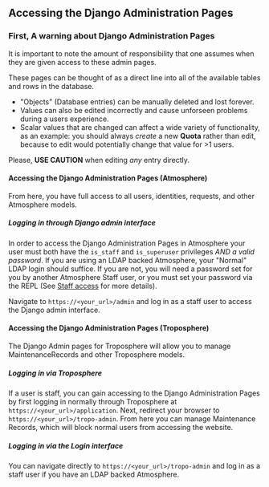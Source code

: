 ## Accessing the Django Administration Pages
<a name="staff_django_admin"></a>

### First, A warning about Django Administration Pages

It is important to note the amount of responsibility that one assumes when they are given access to these admin pages.

These pages can be thought of as a direct line into all of the available tables and rows in the database.

- "Objects" (Database entries) can be manually deleted and lost forever.
- Values can also be edited incorrectly and cause unforseen problems during a users experience.
- Scalar values that are changed can affect a wide variety of functionality, as an example:
  you should always *create* a new **Quota** rather than edit, because to edit would potentially change that value for >1 users.

Please, **USE CAUTION** when editing *any* entry directly.

#### Accessing the Django Administration Pages (Atmosphere)
From here, you have full access to all users, identities, requests, and other Atmosphere models.

##### Logging in through Django admin interface
In order to access the Django Administration Pages in Atmosphere your user must both have the `is_staff` and `is_superuser` privileges *AND a valid password*.
If you are using an LDAP backed Atmosphere, your "Normal" LDAP login should suffice.
If you are not, you will need a password set for you by another Atmosphere Staff user, or you must set your password via the REPL (See [Staff access](#staff_access) for more details).

Navigate to `https://<your_url>/admin` and log in as a staff user to access the Django admin interface.

#### Accessing the Django Administration Pages (Troposphere)
The Django Admin pages for Troposphere will allow you to manage MaintenanceRecords and other Troposphere models.

##### Logging in via Troposphere
If a user is staff, you can gain accessing to the Django Administration Pages by first logging in normally through Troposphere at `https://<your_url>/application`.
Next, redirect your browser to `https://<your_url>/tropo-admin`. From here you can manage Maintenance Records, which will block normal users from accessing the website.

##### Logging in via the Login interface
You can navigate directly to `https://<your_url>/tropo-admin` and log in as a staff user if you have an LDAP backed Atmosphere.
